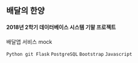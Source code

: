 ## 배달의 한양
#### 2018년 2학기 데이터베이스 시스템 기말 프로젝트

배달앱 서비스 mock

`Python git Flask` `PostgreSQL` `Bootstrap` `Javascript`
